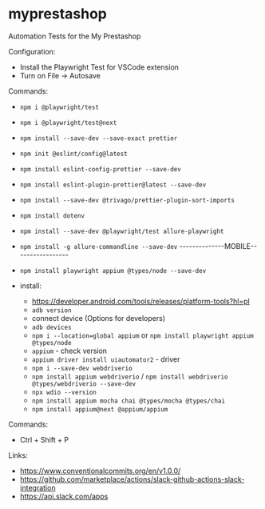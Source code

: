 # myprestashop

Automation Tests for the My Prestashop

Configuration:

- Install the Playwright Test for VSCode extension
- Turn on File -> Autosave

Commands:

- `npm i @playwright/test`
- `npm i @playwright/test@next`
- `npm install --save-dev --save-exact prettier`
- `npm init @eslint/config@latest`
- `npm install eslint-config-prettier --save-dev`
- `npm install eslint-plugin-prettier@latest --save-dev`
- `npm install --save-dev @trivago/prettier-plugin-sort-imports`
- `npm install dotenv`
- `npm install --save-dev @playwright/test allure-playwright`
- `npm install -g allure-commandline --save-dev`
--------------MOBILE-----------------
- `npm install playwright appium @types/node --save-dev`

- install:
    - https://developer.android.com/tools/releases/platform-tools?hl=pl
    - `adb version`
    - connect device (Options for developers)
    - `adb devices`
    - `npm i --location=global appium` or `npm install playwright appium @types/node`
    - `appium` - check version
    - `appium driver install uiautomator2` - driver
    - `npm i --save-dev webdriverio`
    - `npm install appium webdriverio` / `npm install webdriverio @types/webdriverio --save-dev`
    - `npx wdio --version`
    - `npm install appium mocha chai @types/mocha @types/chai`
    - `npm install appium@next @appium/appium`



Commands:

- Ctrl + Shift + P

Links:

- https://www.conventionalcommits.org/en/v1.0.0/
- https://github.com/marketplace/actions/slack-github-actions-slack-integration
- https://api.slack.com/apps
